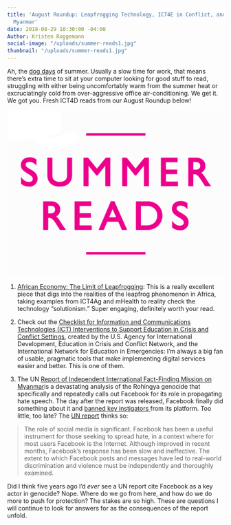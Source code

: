 ```yaml
---
title: 'August Roundup: Leapfrogging Technology, ICT4E in Conflict, and Facebook in
  Myanmar'
date: 2018-08-29 10:30:00 -04:00
Author: Kristen Roggemann
social-image: "/uploads/summer-reads1.jpg"
thumbnail: "/uploads/summer-reads1.jpg"
---
```


Ah, the [dog days](https://en.wikipedia.org/wiki/Dog_days) of summer. Usually a slow time for work, that means there’s extra time to sit at your computer looking for good stuff to read, struggling with either being uncomfortably warm from the summer heat or excruciatingly cold from over-aggressive office air-conditioning. We get it. We got you. Fresh ICT4D reads from our August Roundup below!

![summer-reads1.jpg](/uploads/summer-reads1.jpg)

<!--more-->

1. [African Economy: The Limit of Leapfrogging](https://www.ft.com/content/052b0a34-9b1b-11e8-9702-5946bae86e6d?sharetype=blocked): This is a really excellent piece that digs into the realities of the leapfrog phenomenon in Africa, taking examples from ICT4Ag and mHealth to reality check the technology “solutionism.” Super engaging, definitely worth your read.

2. Check out the [Checklist for Information and Communications Technologies (ICT) Interventions to Support Education in Crisis and Conflict Settings](https://eccnetwork.net/wp-content/uploads/ICT-Interventions-Checklist.pdf), created by the U.S. Agency for International Development, Education in Crisis and Conflict Network, and the International Network for Education
in Emergencies: I’m always a big fan of usable, pragmatic tools that make implementing digital services easier and better. This is one of them. 

3. The UN [Report of Independent International Fact-Finding Mission on Myanmar](https://www.ohchr.org/EN/HRBodies/HRC/MyanmarFFM/Pages/ReportoftheMyanmarFFM.aspx)is a devastating analysis of the Rohingya genocide that specifically and repeatedly calls out Facebook for its role in propagating hate speech. The day after the report was released, Facebook finally did something about it and [banned key instigators ](https://qz.com/1370519/facebook-removes-accounts-in-myanmar-after-un-report-on-rohingya-abuses/)from its platform. Too little, too late? The [UN report](https://www.ohchr.org/EN/HRBodies/HRC/MyanmarFFM/Pages/ReportoftheMyanmarFFM.aspx) thinks so:

> The role of social media is significant. Facebook has been a useful instrument for those seeking to spread hate, in a context where for most users Facebook is the Internet. Although improved in recent months, Facebook’s response has been slow and ineffective. The extent to which Facebook posts and messages have led to real-world discrimination and violence must be independently and thoroughly examined.

Did I think five years ago I’d *ever* see a UN report cite Facebook as a key actor in genocide? Nope. Where do we go from here, and how do we do more to push for protection? The stakes are so high. These are questions I will continue to look for answers for as the consequences of the report unfold.